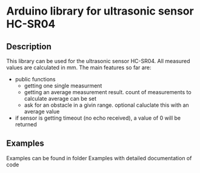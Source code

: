 # Arduino library for ultrasonic sensor HC-SR04
## Description
This library can be used for the ultrasonic sensor HC-SR04. All measured values are calculated in mm. The main features so far are:
- public functions
  - getting one single measurment
  - getting an average measurement result. count of measurements to calculate average can be set
  - ask for an obstacle in a givin range. optional caluclate this with an average value
- if sensor is getting timeout (no echo received), a value of 0 will be returned
## Examples
Examples can be found in folder Examples with detailed documentation of code